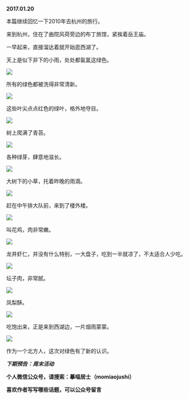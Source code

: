 
          
            
**2017.01.20**

本篇继续回忆一下2010年去杭州的旅行。

来到杭州，住在了曲院风荷旁边的布丁旅馆，紧挨着岳王庙。

一早起来，直接溜达着就开始逛西湖了。

天上是似下非下的小雨，处处都氤氲这绿色。




![](//upload-images.jianshu.io/upload_images/51001-c7d61005582aa1ec.jpg)




所有的绿色都被洗得非常清新。




![](//upload-images.jianshu.io/upload_images/51001-f9810b80179604b4.jpg)




这些叶尖点点红色的绿叶，格外地夺目。




![](//upload-images.jianshu.io/upload_images/51001-fd9570dfda6518c5.jpg)




树上爬满了青苔。




![](//upload-images.jianshu.io/upload_images/51001-a759a3bcbc286c59.jpg)




各种绿芽，肆意地滋长。




![](//upload-images.jianshu.io/upload_images/51001-07fceda94506b263.jpg)




大树下的小草，托着昨晚的雨滴。




![](//upload-images.jianshu.io/upload_images/51001-4a78c5463bbd7852.jpg)




赶在中午排大队前，来到了楼外楼。




![](//upload-images.jianshu.io/upload_images/51001-6ffe22dc919807cc.jpg)




叫花鸡，肉非常嫩。




![](//upload-images.jianshu.io/upload_images/51001-e72b485239099b00.jpg)




龙井虾仁，并没有什么特别，一大盘子，吃到一半就凉了，不太适合人少吃。




![](//upload-images.jianshu.io/upload_images/51001-0e9d4985836b94c6.jpg)




坛子肉，非常腻。




![](//upload-images.jianshu.io/upload_images/51001-6eff18d19273cac7.jpg)




凤梨酥。




![](//upload-images.jianshu.io/upload_images/51001-f8e2d56f6372f105.jpg)




吃饱出来，正是来到西湖边，一片烟雨蒙蒙。




![](//upload-images.jianshu.io/upload_images/51001-c2ce2b41ddbc917c.jpg)




作为一个北方人，这次对绿色有了新的认识。


***下期预告：周末活动***


**个人微信公众号，请搜索：摹喵居士（momiaojushi）**

**喜欢作者写写哪些话题，可以公众号留言**

          
        